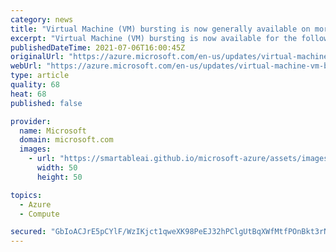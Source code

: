 ```yaml
---
category: news
title: "Virtual Machine (VM) bursting is now generally available on more VM types"
excerpt: "Virtual Machine (VM) bursting is now available for the following virtual machines: Dsv4, Dasv4, Ddsv4, Esv4, Easv4, Edsv4, Fsv2 and B-series virtual machines. VM bursting enables customers’ workloads to handle unforeseen disk traffic spikes smoothly without the need to overprovision their virtual machine."
publishedDateTime: 2021-07-06T16:00:45Z
originalUrl: "https://azure.microsoft.com/en-us/updates/virtual-machine-vm-bursting-is-now-generally-available-on-more-vm-types/"
webUrl: "https://azure.microsoft.com/en-us/updates/virtual-machine-vm-bursting-is-now-generally-available-on-more-vm-types/"
type: article
quality: 68
heat: 68
published: false

provider:
  name: Microsoft
  domain: microsoft.com
  images:
    - url: "https://smartableai.github.io/microsoft-azure/assets/images/organizations/microsoft.com-50x50.jpg"
      width: 50
      height: 50

topics:
  - Azure
  - Compute

secured: "GbIoACJrE5pCYlF/WzIKjct1qweXK98PeEJ32hPClgUtBqXWfMtfPOnBkt3rNl/FooLJzAwWo+cBEGxKjeAiCiTSW6Kij1R7k9MLa6GOJVZ6DZTnIP4+rWBxCMpU1aHp2P2DEWlYTir9RGn5CvOQ2aiytGw7j0xRMDI/HxSFZQ4l5xc05h0jgV+Zw8AhochNFiK3jud3/q6Up/JhPFfQk+9dC2doGkPKq8DH3WbM8QyKKd6ku2lG2QL9GbNE7vDyevASLUPn9nnDJxHEf2tP2A2Xl+nP1OGc5PvDFNtj5orAZvGiTFEdNOlNiVN2RjD6L9K4vg8bN+1cz5J8mYjW/Trf/mPQSJZg+Wbz+ti/Od4=;FX6Bq+6juMnx395ffZeaUA=="
---
```


